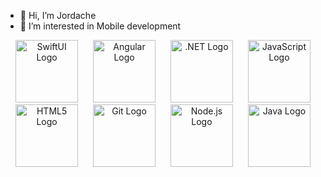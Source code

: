 - 👋 Hi, I’m Jordache
- 👀 I’m interested in Mobile development

<p align="center">
  <img style="margin: 0 10px;" src="https://developer.apple.com/assets/elements/icons/swiftui/swiftui-96x96_2x.png" width="100" alt="SwiftUI Logo">
  <img style="margin: 0 10px;" src="https://angular.io/assets/images/logos/angular/angular.svg" width="100" alt="Angular Logo">
  <img style="margin: 0 10px;" src="https://upload.wikimedia.org/wikipedia/commons/e/ee/.NET_Core_Logo.svg" width="100" alt=".NET Logo">
  <img style="margin: 0 10px;" src="https://upload.wikimedia.org/wikipedia/commons/9/99/Unofficial_JavaScript_logo_2.svg" width="100" alt="JavaScript Logo">
  <img style="margin: 0 10px;" src="https://upload.wikimedia.org/wikipedia/commons/3/38/HTML5_Badge.svg" width="100" alt="HTML5 Logo">
  <img style="margin: 0 10px;" src="https://upload.wikimedia.org/wikipedia/commons/thumb/e/e0/Git-logo.svg/1280px-Git-logo.svg.png" width="100" alt="Git Logo">
  <img style="margin: 0 10px;" src="https://upload.wikimedia.org/wikipedia/commons/thumb/d/d9/Node.js_logo.svg/1280px-Node.js_logo.svg.png" width="100" alt="Node.js Logo">
  <img style="margin: 0 10px;" src="https://upload.wikimedia.org/wikipedia/en/3/30/Java_programming_language_logo.svg" width="100" alt="Java Logo">
</p>





<!---
Jordache007/Jordache007 is a ✨ special ✨ repository because its `README.md` (this file) appears on your GitHub profile.
You can click the Preview link to take a look at your changes.
--->
